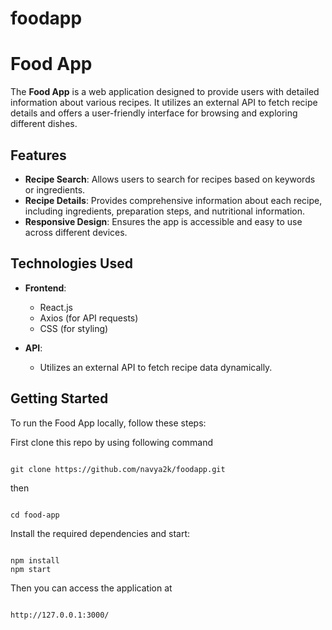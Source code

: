# foodapp
# Food App

The **Food App** is a web application designed to provide users with detailed information about various recipes. It utilizes an external API to fetch recipe details and offers a user-friendly interface for browsing and exploring different dishes.

## Features

- **Recipe Search**: Allows users to search for recipes based on keywords or ingredients.
- **Recipe Details**: Provides comprehensive information about each recipe, including ingredients, preparation steps, and nutritional information.
- **Responsive Design**: Ensures the app is accessible and easy to use across different devices.

## Technologies Used

- **Frontend**:
  - React.js
  - Axios (for API requests)
  - CSS (for styling)

- **API**:
  - Utilizes an external API to fetch recipe data dynamically.

## Getting Started

To run the Food App locally, follow these steps:

First clone this repo by using following command

```

git clone https://github.com/navya2k/foodapp.git

```

then

```

cd food-app

```

Install the required dependencies and start:

```

npm install
npm start

```

Then you can access the application at

```

http://127.0.0.1:3000/
```
